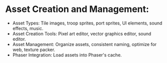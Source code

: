 # Asset Creation and Management:

*   Asset Types: Tile images, troop sprites, port sprites, UI elements, sound effects, music.
*   Asset Creation Tools: Pixel art editor, vector graphics editor, sound editor.
*   Asset Management: Organize assets, consistent naming, optimize for web, texture packer.
*   Phaser Integration: Load assets into Phaser's cache.